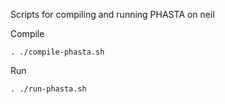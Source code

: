 Scripts for compiling and running PHASTA on neil

Compile 
```
. ./compile-phasta.sh
```

Run
```
. ./run-phasta.sh
```
